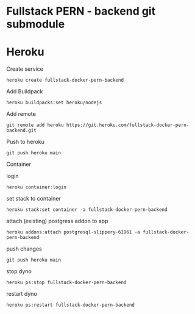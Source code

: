 # Fullstack PERN - backend git submodule

# Heroku

Create service

```
heroku create fullstack-docker-pern-backend
```

Add Buildpack

```
heroku buildpacks:set heroku/nodejs
```

Add remote

```
git remote add heroku https://git.heroku.com/fullstack-docker-pern-backend.git
```

Push to heroku

```
git push heroku main
```

Container

login

```
heroku container:login
```

set stack to container

```
heroku stack:set container -a fullstack-docker-pern-backend
```

attach (existing) postgress addon to app

```
heroku addons:attach postgresql-slippery-61961 -a fullstack-docker-pern-backend
```

push changes

```
git push heroku main
```

stop dyno

```
heroku ps:stop fullstack-docker-pern-backend
```

restart dyno

```
heroku ps:restart fullstack-docker-pern-backend
```
